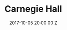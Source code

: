 ---
title: Carnegie Hall
date: 2017-10-05 20:00:00 Z
venue: Carnegie Hall
location: New York
tickets: https://www.carnegiehall.org/Calendar/2017/10/5/0800/PM/Benjamin-Clementine/
country: USA
---